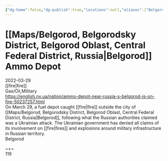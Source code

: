 ```yaml
---
{"dg-home":false,"dg-publish":true,"locations":null,"aliases":["Belgorod Ammo Depot"],"location":null,"title":"Belgorod Ammo Depot","tag":null,"date":null,"linter-yaml-title-alias":"Belgorod Ammo Depot","permalink":"/belgorod-fuel-depot-or-ammo-depot/","dgHomeLink":true,"dgPassFrontmatter":true}
---
```



# [[Maps/Belgorod, Belgorodsky District, Belgorod Oblast, Central Federal District, Russia|Belgorod]] Ammo Depot

2022-03-29  
[[fire|fire]]  
Gas/Oil,Military  
https://english.nv.ua/nation/ammo-depot-near-russia-s-belgorod-is-on-fire-50237257.html  
On March 29, a fuel depot caught [[fire|fire]] outside the city of [[Maps/Belgorod, Belgorodsky District, Belgorod Oblast, Central Federal District, Russia|Belgorod]], following what the Russian authorities claimed was a Ukrainian attack. The Ukrainian government has denied all claims of its involvement on [[fire|fires]] and explosions around military infrastructure in Russian territory.  
Belgorod

~+~  
119
